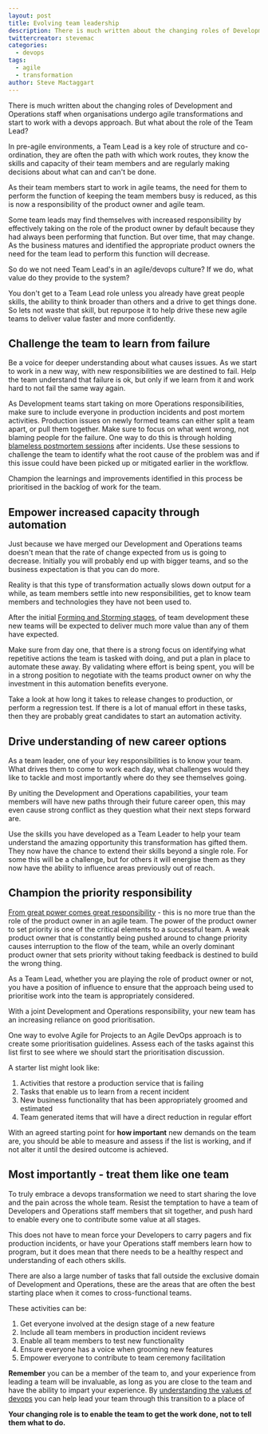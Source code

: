 ```yaml
---
layout: post
title: Evolving team leadership
description: There is much written about the changing roles of Development and Operations staff when organisations undergo agile transformations and start to work with a devops approach.  But what about the role of the Team Lead?
twittercreator: stevemac
categories:
  - devops
tags:
  - agile
  - transformation
author: Steve Mactaggart
---
```


There is much written about the changing roles of Development and Operations staff when organisations undergo agile transformations and start to work with a devops approach.  But what about the role of the Team Lead?

In pre-agile environments, a Team Lead is a key role of structure and co-ordination, they are often the path with which work routes, they know the skills and capacity of their team members and are regularly making decisions about what can and can't be done.

As their team members start to work in agile teams, the need for them to perform the function of keeping the team members busy is reduced, as this is now a responsibility of the product owner and agile team.

Some team leads may find themselves with increased responsibility by effectively taking on the role of the product owner by default because they had always been performing that function.  But over time, that may change.  As the business matures and identified the appropriate product owners the need for the team lead to perform this function will decrease.

So do we not need Team Lead's in an agile/devops culture?  If we do, what value do they provide to the system?

You don't get to a Team Lead role unless you already have great people skills, the ability to think broader than others and a drive to get things done.  So lets not waste that skill, but repurpose it to help drive these new agile teams to deliver value faster and more confidently.

## Challenge the team to learn from failure

Be a voice for deeper understanding about what causes issues.  As we start to work in a new way, with new responsibilities we are destined to fail.  Help the team understand that failure is ok, but only if we learn from it and work hard to not fail the same way again.

As Development teams start taking on more Operations responsibilities, make sure to include everyone in production incidents and post mortem activities.  Production issues on newly formed teams can either split a team apart, or pull them together.  Make sure to focus on what went wrong, not blaming people for the failure. One way to do this is through holding [blameless postmortem sessions](https://codeascraft.com/2012/05/22/blameless-postmortems/) after incidents.  Use these sessions to challenge the team to identify what the root cause of the problem was and if this issue could have been picked up or mitigated earlier in the workflow.

Champion the learnings and improvements identified in this process be prioritised in the backlog of work for the team.

## Empower increased capacity through automation

Just because we have merged our Development and Operations teams doesn't mean that the rate of change expected from us is going to decrease.  Initially you will probably end up with bigger teams, and so the business expectation is that you can do more.

Reality is that this type of transformation actually slows down output for a while, as team members settle into new responsibilities, get to know team members and technologies they have not been used to.

After the initial [Forming and Storming stages](https://en.wikipedia.org/wiki/Tuckman%27s_stages_of_group_development), of team development these new teams will be expected to deliver much more value than any of them have expected.  

Make sure from day one, that there is a strong focus on identifying what repetitive actions the team is tasked with doing, and put a plan in place to automate these away.  By validating where effort is being spent, you will be in a strong position to negotiate with the teams product owner on why the investment in this automation benefits everyone.

Take a look at how long it takes to release changes to production, or perform a regression test.  If there is a lot of manual effort in these tasks, then they are probably great candidates to start an automation activity.

## Drive understanding of new career options

As a team leader, one of your key responsibilities is to know your team.  What drives them to come to work each day, what challenges would they like to tackle and most importantly where do they see themselves going.

By uniting the Development and Operations capabilities, your team members will have new paths through their future career open, this may even cause strong conflict as they question what their next steps forward are.

Use the skills you have developed as a Team Leader to help your team understand the amazing opportunity this transformation has gifted them.  They now have the chance to extend their skills beyond a single role.  For some this will be a challenge, but for others it will energise them as they now have the ability to influence areas previously out of reach.

## Champion the priority responsibility

[From great power comes great responsibility](http://quoteinvestigator.com/2015/07/23/great-power/) - this is no more true than the role of the product owner in an agile team.  The power of the product owner to set priority is one of the critical elements to a successful team.  A weak product owner that is constantly being pushed around to change priority causes interruption to the flow of the team, while an overly dominant product owner that sets priority without taking feedback is destined to build the wrong thing.

As a Team Lead, whether you are playing the role of product owner or not, you have a position of influence to ensure that the approach being used to prioritise work into the team is appropriately considered.

With a joint Development and Operations responsibility, your new team has an increasing reliance on good prioritisation.

One way to evolve Agile for Projects to an Agile DevOps approach is to create some prioritisation guidelines.  Assess each of the tasks against this list first to see where we should start the prioritisation discussion.

A starter list might look like:

1. Activities that restore a production service that is failing
2. Tasks that enable us to learn from a recent incident
3. New business functionality that has been appropriately groomed and estimated
4. Team generated items that will have a direct reduction in regular effort

With an agreed starting point for **how important** new demands on the team are, you should be able to measure and assess if the list is working, and if not alter it until the desired outcome is achieved.

## Most importantly - treat them like one team

To truly embrace a devops transformation we need to start sharing the love and the pain across the whole team.  Resist the temptation to have a team of Developers and Operations staff members that sit together, and push hard to enable every one to contribute some value at all stages.

This does not have to mean force your Developers to carry pagers and fix production incidents, or have your Operations staff members learn how to program, but it does mean that there needs to be a healthy respect and understanding of each others skills.

There are also a large number of tasks that fall outside the exclusive domain of Development and Operations, these are the areas that are often the best starting place when it comes to cross-functional teams.  

These activities can be:
1. Get everyone involved at the design stage of a new feature
2. Include all team members in production incident reviews
3. Enable all team members to test new functionality
4. Ensure everyone has a voice when grooming new features
5. Empower everyone to contribute to team ceremony facilitation



**Remember** you can be a member of the team to, and your experience from leading a team will be invaluable, as long as you are close to the team and have the ability to impart your experience.  By [understanding the values of devops](/culture/2017/03/12/four-values-of-devops.html) you can help lead your team through this transition to a place of    

**Your changing role is to enable the team to get the work done, not to tell them what to do.**
